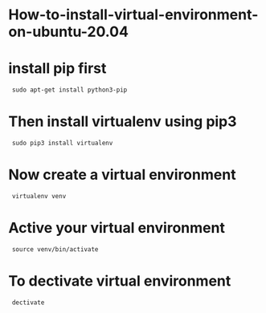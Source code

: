 How-to-install-virtual-environment-on-ubuntu-20.04
=====================================================

# install pip first

     sudo apt-get install python3-pip

# Then install virtualenv using pip3
     sudo pip3 install virtualenv

# Now create a virtual environment
     virtualenv venv

# Active your virtual environment
     source venv/bin/activate

# To dectivate virtual environment
     dectivate
